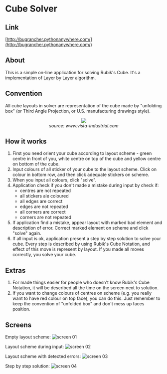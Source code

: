 # Cube Solver

## Link
[http://bugrancher.pythonanywhere.com/](http://bugrancher.pythonanywhere.com/)

## About
This is a simple on-line application for solving Rubik's Cube. It's a implementation of Layer by Layer algorithm.

## Convention
All cube layouts in solver are representation of the cube made by "unfolding box" (or Third Angle Projection, or U.S. manufacturing drawings style).

<p align="center">
<img src="https://i0.wp.com/www.vista-industrial.com/blog/wp-content/uploads/2014/05/Figure-2-Third-Angle-Projection-in-a-Glass-Cube.png">
  <br>
  <i>source: www.vista-industrial.com</i>
</p>

## How it works
1. First you need orient your cube according to layout scheme - green centre in front of you, white centre on top of the cube and yellow centre on bottom of the cube.
2. Input colours of all sticker of your cube to the layout scheme. Click on colour in bottom row, and then click adequate stickers on scheme.
3. When you input all colours, click "solve".
4. Application check if you don't made a mistake during input by check if:
   * centres are not repeated
   * all stickers ale coloured
   * all edges are correct
   * edges are not repeated
   * all corners are correct
   * corners are not repeated
5. If application find a mistake, appear layout with marked bad element and description of error. Correct marked element on scheme and click "solve" again.
6. If all input is ok, application present a step by step solution to solve your cube. Every step is described by using Rubik's Cube Notation, and effect of this move is represent by layout. If you made all moves correctly, you solve your cube.

## Extras
1. For made things easier for people who doesn't know Rubik's Cube Notation, it will be described all the time on the screen next to solution.
2. If you want to change colours of centres on scheme (e.g. you really want to have red colour on top face), you can do this. Just remember to keep the convention of "unfolded box" and don't mess up faces position.

## Screens
Empty layout scheme:
![screen 01](https://user-images.githubusercontent.com/42303256/46002002-1b9dc600-c0ad-11e8-999e-1f7df06ee30e.png)

Layout scheme during input:
![screen 02](https://user-images.githubusercontent.com/42303256/46002003-1c365c80-c0ad-11e8-80e5-f2a8a880c498.png)

Layout scheme with detected errors:
![screen 03](https://user-images.githubusercontent.com/42303256/46002004-1c365c80-c0ad-11e8-8970-8c12bafa9d8a.png)

Step by step solution:
![screen 04](https://user-images.githubusercontent.com/42303256/46002005-1c365c80-c0ad-11e8-8819-432c12b49749.png)
